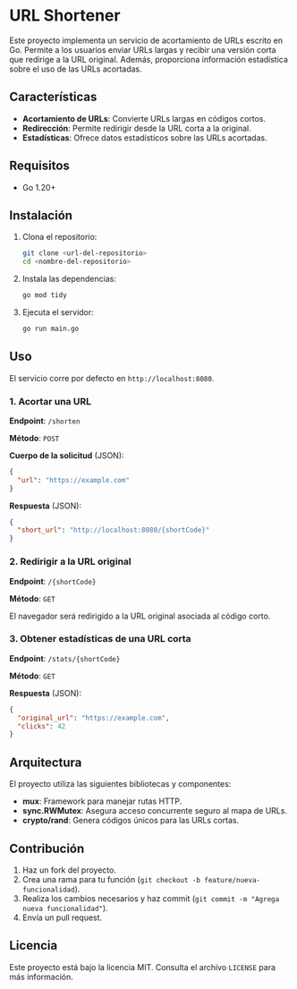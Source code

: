 # URL Shortener

Este proyecto implementa un servicio de acortamiento de URLs escrito en Go. Permite a los usuarios enviar URLs largas y recibir una versión corta que redirige a la URL original. Además, proporciona información estadística sobre el uso de las URLs acortadas.

## Características

- **Acortamiento de URLs**: Convierte URLs largas en códigos cortos.
- **Redirección**: Permite redirigir desde la URL corta a la original.
- **Estadísticas**: Ofrece datos estadísticos sobre las URLs acortadas.

## Requisitos

- Go 1.20+

## Instalación

1. Clona el repositorio:
   ```bash
   git clone <url-del-repositorio>
   cd <nombre-del-repositorio>
   ```
2. Instala las dependencias:
   ```bash
   go mod tidy
   ```
3. Ejecuta el servidor:
   ```bash
   go run main.go
   ```

## Uso

El servicio corre por defecto en `http://localhost:8080`.

### 1. Acortar una URL

**Endpoint**: `/shorten`

**Método**: `POST`

**Cuerpo de la solicitud** (JSON):

```json
{
  "url": "https://example.com"
}
```

**Respuesta** (JSON):

```json
{
  "short_url": "http://localhost:8080/{shortCode}"
}
```

### 2. Redirigir a la URL original

**Endpoint**: `/{shortCode}`

**Método**: `GET`

El navegador será redirigido a la URL original asociada al código corto.

### 3. Obtener estadísticas de una URL corta

**Endpoint**: `/stats/{shortCode}`

**Método**: `GET`

**Respuesta** (JSON):

```json
{
  "original_url": "https://example.com",
  "clicks": 42
}
```

## Arquitectura

El proyecto utiliza las siguientes bibliotecas y componentes:

- **mux**: Framework para manejar rutas HTTP.
- **sync.RWMutex**: Asegura acceso concurrente seguro al mapa de URLs.
- **crypto/rand**: Genera códigos únicos para las URLs cortas.

## Contribución

1. Haz un fork del proyecto.
2. Crea una rama para tu función (`git checkout -b feature/nueva-funcionalidad`).
3. Realiza los cambios necesarios y haz commit (`git commit -m "Agrega nueva funcionalidad"`).
4. Envía un pull request.

## Licencia

Este proyecto está bajo la licencia MIT. Consulta el archivo `LICENSE` para más información.

